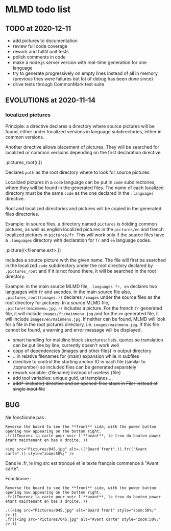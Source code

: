 # MLMD todo list

## TODO at 2020-12-11

- add pictures to documentation
- review full code coverage
- rework and fullfil unit tests
- polish comments in code
- make a node.js server version with real-time generation for one language
- try to generate progressively on empty lines instead of all in memory (previous
  tries were failures but lot of debug has been done since)
- drive tests through CommonMark test suite

## EVOLUTIONS at 2020-11-14

### localized pictures

Principle: a directive declares a directory where source pictures will be found, either under
localized versions in language subdirectories, either in common versions.

Another directive allows placement of pictures. They will be searched for localized or common  versions depending on the first declaration directive.

.pictures_root((<path>.))

Declares `path` as the root directory where to look for source pictures.

Localized pictures in a `code` language can be put in `code` subdirectories, where they will be found in the generated files. The name of each localized directory must be the same `code` as the one declared in the `.languages` directive.

Root and localized directories and pictures will be copied in the generated files directories.

Example: in source files, a directory named `pictures` is holding common pictures, as well as english localized pictures in the `pictures/en` and french localized pictures in `pictures/fr`. This will work only if the source files have a `.languages` directory with declaration for `fr` and `en` language codes.

.picture((<filename.ext>.))

Includes a source picture with the given name. The file will first be searched in the localized `code` subdirectory under the root directory declared by `.pictures_root` and if it is not found there, it will be searched in the root directory.

Example: in the main source MLMD file, `.languages fr, en` declares two languages with `fr` and `en`codes. In the main source file also, `.pictures_root((images.))` declares `/images` under the source files as the root directory for pictures. In a source MLMD file, `.picture((mainmenu.jpg.))` includes a picture. For the french `fr` generated file, it will include `images/fr/mainmenu.jpg` and for the `en` generated file, it will include `images/en/mainmenu.jpg`. If neither can be found, MLMD will look for a file in the root pictures directory, i.e. `images/mainmenu.jpg`. If this file cannot be found, a warning and error message will be displayed.

- smart handling for multiline block structures: lists, quotes so
  translation can be put line by line, currently doesn't work well
- copy of dependencies (images and other files) in output directory
- .. in relative filenames for {main} expansion while in subfiles
- directive to control the starting anchor ID in each file (similar
  to .topnumber) so included files can be generated separately
- rework variable: {filename} instead of useless {file}
- add tool variables: unique guid, url templates ...
- ~~add? .include(( directive and an opened-files stack in Filer instead of single input file~~


## BUG

Ne fonctionne pas :

    Reverse the board to see the **front** side, with the power button opening now appearing on the bottom right. 
    .fr((Tournez la carte pour voir l'**avant**, le trou du bouton power étant maintenant en bas à droite..))

    <img src="Pictures/045.jpg" alt=.(("Board front".)).fr(("Avant carte".)) style="zoom:50%;" />

Dans le .fr, le img src est tronqué et le texte français commence à "Avant carte".

Fonctionne :

    Reverse the board to see the **front** side, with the power button opening now appearing on the bottom right. 
    .fr((Tournez la carte pour voir l'**avant**, le trou du bouton power étant maintenant en bas à droite..))

    .((<img src="Pictures/045.jpg" alt="Board front" style="zoom:50%;" />.))
    .fr((<img src="Pictures/045.jpg" alt="Avant carte" style="zoom:50%;" />.))
